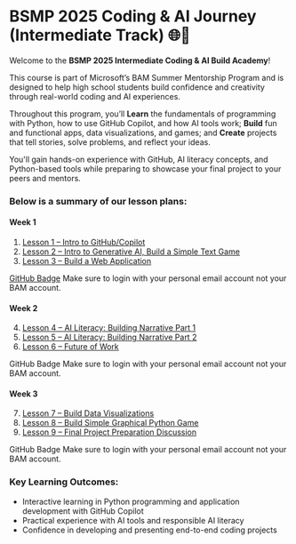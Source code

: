 # BSMP 2025 Coding & AI Journey (Intermediate Track) 🌐🚀   <!-- {docsify-ignore-all} -->

Welcome to the **BSMP 2025 Intermediate Coding & AI Build Academy**!  

This course is part of Microsoft’s BAM Summer Mentorship Program and is designed to help high school students build confidence and creativity through real-world coding and AI experiences.

Throughout this program, you’ll **Learn** the fundamentals of programming with Python, how to use GitHub Copilot, and how AI tools work; **Build** fun and functional apps, data visualizations, and games; and **Create** projects that tell stories, solve problems, and reflect your ideas.

You'll gain hands-on experience with GitHub, AI literacy concepts, and Python-based tools while preparing to showcase your final project to your peers and mentors.

### Below is a summary of our lesson plans:

#### Week 1
1. [Lesson 1 – Intro to GitHub/Copilot​](/2025/intermediate/lessons/lesson1.md)
2. [Lesson 2 – Intro to Generative AI, Build a Simple Text Game](/2025/intermediate/lessons/lesson2.md) ​
3. [Lesson 3 – Build a Web Application](/2025/intermediate/lessons/lesson3.md)

[GitHub Badge](https://learn.microsoft.com/en-us/plans/4m55uxtr48171m?sharingId=F67AE3DA365A6582)
Make sure to login with your personal email account not your BAM account.

#### Week 2
4. [Lesson 4 – AI Literacy: Building Narrative Part 1​](/2025/intermediate/lessons/lesson4.md)
5. [Lesson 5 – AI Literacy: Building Narrative Part 2​](/2025/intermediate/lessons/lesson5.md)
6. [Lesson 6 – Future of Work​](/2025/intermediate/lessons/lesson6.md)

GitHub Badge
Make sure to login with your personal email account not your BAM account.

#### Week 3
7. [Lesson 7 – Build Data Visualizations​](/2025/intermediate/lessons/lesson7.md)
8. [Lesson 8 – Build Simple Graphical Python Game](/2025/intermediate/lessons/lesson8.md)
9. [Lesson 9 – Final Project Preparation Discussion](/2025/intermediate/lessons/lesson9.md)

GitHub Badge
Make sure to login with your personal email account not your BAM account.

### Key Learning Outcomes:

- Interactive learning in Python programming and application development with GitHub Copilot  
- Practical experience with AI tools and responsible AI literacy  
- Confidence in developing and presenting end-to-end coding projects  
